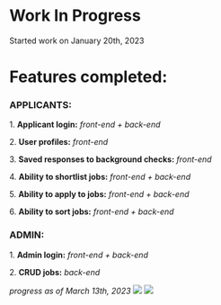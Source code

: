 <h1>Work In Progress</h1>

<p>Started work on January 20th, 2023</p>
<h1>Features completed:</h1>
<h3>APPLICANTS:</h3>
<p>1. <b>Applicant login:</b> <i>front-end + back-end</i></p>
<p>2. <b>User profiles:</b> <i>front-end</i></p>
<p>3. <b>Saved responses to background checks:</b> <i>front-end</i></p>
<p>4. <b>Ability to shortlist jobs:</b> <i>front-end + back-end</i></p>
<p>5. <b>Ability to apply to jobs:</b> <i>front-end + back-end</i></p>
<p>6. <b>Ability to sort jobs:</b> <i>front-end + back-end</i></p>
<h3>ADMIN:</h3>
<p>1. <b>Admin login:</b> <i>front-end + back-end</i></p>
<p>2. <b>CRUD jobs:</b> <i>back-end</i></p>

<i>progress as of March 13th, 2023</i>
<img src="https://cdn.discordapp.com/attachments/715319623637270638/1069371867804205056/image.png"/>
<img src="https://cdn.discordapp.com/attachments/715319623637270638/1084997258749161583/image.png"/>